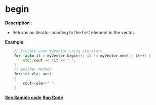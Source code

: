 # begin

**Description** : 
- Returns an iterator pointing to the first element in the vector.
				
**Example**:
```cpp
	// Iterate over myVector using iterators
	for (auto it = myVector.begin(); it != myVector.end(); it++) {
	    std::cout << *it << " ";
	}
	// Another Method 
	for(int ele: arr)
    {
        cout<<ele<<" ";
    }
```
**[See Sample code](../snippets/vector/begin.cpp)**
**[Run Code](https://rextester.com/TNG69681)**
